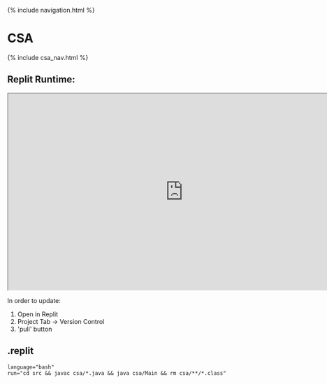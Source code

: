 {% include navigation.html %}

# CSA

{% include csa_nav.html %}

## Replit Runtime:

<iframe src="https://replit.com/@ArchHuang/CS-AP-A?lite=true" width="800px" height="450px"></iframe>

In order to update:
1. Open in Replit
2. Project Tab → Version Control
3. 'pull' button

## .replit
```
language="bash"
run="cd src && javac csa/*.java && java csa/Main && rm csa/**/*.class"
```
